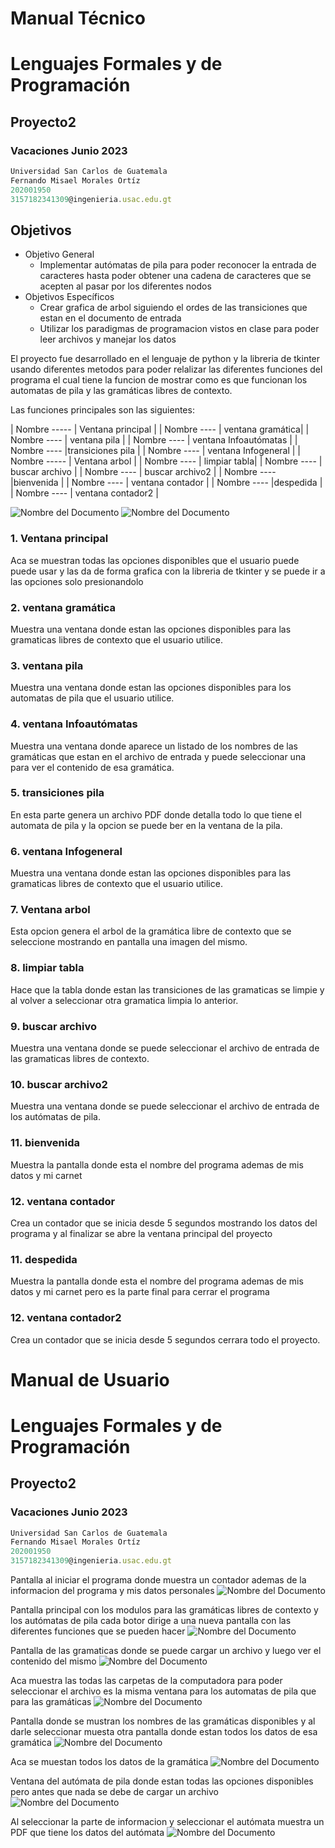 #  Manual Técnico
# Lenguajes Formales y de Programación

## Proyecto2
### Vacaciones Junio 2023
```js
Universidad San Carlos de Guatemala
Fernando Misael Morales Ortíz
202001950
3157182341309@ingenieria.usac.edu.gt
```



## Objetivos
* Objetivo General
    * Implementar autómatas de pila para poder reconocer la entrada de caracteres hasta poder obtener una cadena de caracteres que se acepten al pasar por los diferentes nodos 
* Objetivos Específicos
    * Crear grafica de arbol siguiendo el ordes de las transiciones que estan en el documento de entrada 
    * Utilizar los paradigmas de programacion vistos en clase para poder leer archivos y manejar los datos 

El proyecto fue desarrollado en el lenguaje de python y la libreria de tkinter usando diferentes metodos para poder relalizar las diferentes funciones del programa el cual tiene la funcion de mostrar como es que  funcionan los automatas de pila y las gramáticas libres de contexto.

Las funciones principales son las siguientes:

| Nombre   -----                | Ventana principal | 
| Nombre   ----                 | ventana gramática|
| Nombre    ----                | ventana pila |
| Nombre    ----                | ventana Infoautómatas |
| Nombre    ----                |transiciones pila  |
| Nombre    ----                | ventana Infogeneral |
| Nombre   -----                | Ventana arbol | 
| Nombre   ----                 | limpiar tabla|
| Nombre    ----                | buscar archivo |
| Nombre    ----                | buscar archivo2 |
| Nombre    ----                |bienvenida  |
| Nombre    ----                | ventana contador |
| Nombre    ----                |despedida  |
| Nombre    ----                | ventana contador2 |


![Nombre del Documento](https://i.ibb.co/yYD5Q6M/def-p2.png)
![Nombre del Documento](https://i.ibb.co/NZfbfVH/def-p22.png)

### 1. Ventana principal
Aca se muestran todas las opciones disponibles que el usuario puede puede usar y las da de forma grafica con la libreria de tkinter y se puede ir a las opciones solo presionandolo

### 2. ventana gramática
Muestra una ventana donde estan las opciones disponibles para las gramaticas libres de contexto que el usuario utilice.

### 3.  ventana pila
Muestra una ventana donde estan las opciones disponibles para los automatas de pila que el usuario utilice.

### 4.  ventana Infoautómatas
Muestra una ventana donde aparece un listado de los nombres de las gramáticas que estan en el archivo de entrada y puede seleccionar una para ver el contenido de esa gramática.

### 5. transiciones pila
En esta parte genera un archivo PDF donde detalla todo lo que tiene el automata de pila y la opcion se puede ber en la ventana de la pila. 

### 6. ventana Infogeneral
Muestra una ventana donde estan las opciones disponibles para las gramaticas libres de contexto que el usuario utilice.

### 7. Ventana arbol
Esta opcion genera el arbol de la gramática libre de contexto que se seleccione mostrando en pantalla una imagen del mismo.

### 8. limpiar tabla
Hace que la tabla donde estan las transiciones de las gramaticas se limpie y al volver a seleccionar otra gramatica limpia lo anterior.

### 9.  buscar archivo 
Muestra una ventana donde se puede seleccionar el archivo de entrada de las gramaticas libres de contexto.

### 10.  buscar archivo2 
Muestra una ventana donde se puede seleccionar el archivo de entrada de los autómatas de pila.

### 11. bienvenida
Muestra la pantalla donde esta el nombre del programa ademas de mis datos y mi carnet 

### 12. ventana contador 
Crea un contador que se inicia desde 5 segundos mostrando los datos del programa y al finalizar se abre la ventana principal del proyecto

### 11. despedida
Muestra la pantalla donde esta el nombre del programa ademas de mis datos y mi carnet pero es la parte final para cerrar el programa 

### 12. ventana contador2 
Crea un contador que se inicia desde 5 segundos cerrara todo el proyecto.

#  Manual de Usuario
# Lenguajes Formales y de Programación

## Proyecto2
### Vacaciones Junio 2023
```js
Universidad San Carlos de Guatemala
Fernando Misael Morales Ortíz
202001950
3157182341309@ingenieria.usac.edu.gt
```
Pantalla al iniciar el programa donde muestra un contador ademas de la informacion del programa y mis datos personales
![Nombre del Documento](https://i.ibb.co/mDB98TJ/bienvenida.png)

Pantalla principal con los modulos para las gramáticas libres de contexto y los autómatas de pila cada botor dirige a una nueva pantalla con las diferentes funciones que se pueden hacer
![Nombre del Documento](https://i.ibb.co/d61XXYg/principal.png)

Pantalla de las gramaticas donde se puede cargar un archivo y luego ver el contenido del mismo
![Nombre del Documento](https://i.ibb.co/s11WZVG/gramaticas1.png)

Aca muestra las todas las carpetas de la computadora para poder seleccionar el archivo es la misma ventana para los automatas de pila que para las gramáticas
![Nombre del Documento](https://i.ibb.co/q1knwTC/archivo.png)

Pantalla donde se mustran los nombres de las gramáticas disponibles y al darle seleccionar muesta otra pantalla donde estan todos los datos de esa gramática
![Nombre del Documento](https://i.ibb.co/Ydsmmzf/seleccionar.png)

Aca se muestan todos los datos de la gramática
![Nombre del Documento](https://i.ibb.co/F8BxBMw/informacion.png)

Ventana del autómata de pila donde estan todas las opciones disponibles pero antes que nada se debe de cargar un archivo
![Nombre del Documento](https://i.ibb.co/JFc9p1y/pila.png)

Al seleccionar la parte de informacion y seleccionar el autómata muestra un PDF que tiene los datos del autómata
![Nombre del Documento](https://i.ibb.co/XX1ybhN/reporte.png)








